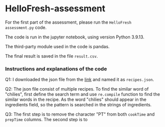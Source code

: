 # HelloFresh-assessment

For the first part of the assessment, please run the `HelloFresh assessment.py` code.

The code is run in the jupyter notebook, using version Python 3.9.13. 

The third-party module used in the code is pandas.

The final result is saved in the file `result.csv`.

### Instructions and explanations of the code
Q1: I downloaded the json file from the [link](https://bnlf-tests.s3.eu-central-1.amazonaws.com/recipes.json) and named it as `recipes.json`.

Q2: The json file consist of multiple recipes. To find the similar word of "chilies", first define the search term and use `re.compile` function to find the similar words in the recipe. As the word "chilies" should appear in the ingredients field, so the pattern is searched in the strings of ingredients. 

Q3: The first step is to remove the character "PT" from both `cookTime` and `prepTime` columns. 
The second step is to 
